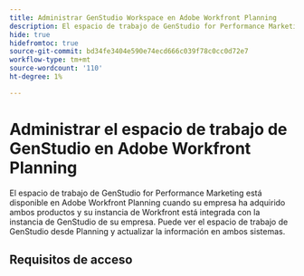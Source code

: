 ```yaml
---
title: Administrar GenStudio Workspace en Adobe Workfront Planning
description: El espacio de trabajo de GenStudio for Performance Marketing está disponible en Adobe Workfront Planning cuando su empresa ha adquirido ambos productos y su instancia de Workfront está integrada con la instancia de GenStudio de su empresa. Puede ver el espacio de trabajo de GenStudio desde Planning y actualizar la información en ambos sistemas.
hide: true
hidefromtoc: true
source-git-commit: bd34fe3404e590e74ecd666c039f78c0cc0d72e7
workflow-type: tm+mt
source-wordcount: '110'
ht-degree: 1%

---
```



# Administrar el espacio de trabajo de GenStudio en Adobe Workfront Planning

<!--Better metadata, at publishing:

---
title: Manage the GenStudio Workspace in Adobe Workfront Planning
description: The GenStudio for Performance Marketing workspace is available in Adobe Workfront Planning when your company has purchased both products and your instance of Workfront is integrated with your company's instance of GenStudio. You can view the GenStudio workspace from Planning and update information in both systems.
feature: Workfront Planning
role: User, Admin
author: Alina
recommendations: noDisplay, noCatalog
---
-->

El espacio de trabajo de GenStudio for Performance Marketing está disponible en Adobe Workfront Planning cuando su empresa ha adquirido ambos productos y su instancia de Workfront está integrada con la instancia de GenStudio de su empresa. Puede ver el espacio de trabajo de GenStudio desde Planning y actualizar la información en ambos sistemas.

## Requisitos de acceso
